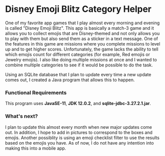 # Disney Emoji Blitz Category Helper
One of my favorite app games that I play almost every morning and evening is called "Disney Emoji Blitz".
This app is basically a match-3 game and it allows you to collect emojis that are Disney-themed and not only allows you to
play with them but also send them as a sticker in a text message. One of the features in this game are missions where
you complete missions to level up and to get higher scores. Unfortunately, the game lacks the ability to tell which emojis count
for different categories (for example, Red emojis or Jewelry emojis). I also like doing multiple missions at once and I wanted to 
combine multiple categories to see if it would be possible to do the task.

Using an SQLite database that I plan to update every time a new update comes out, I created a Java program that allows this to happen.

### Functional Requirements
This program uses **JavaSE-11**, **JDK 12.0.2**, and **sqlite-jdbc-3.27.2.1.jar**.

### What's next?
I plan to update this almost every month when new major updates come out. In addition, I hope to add in pictures to correspond
to the boxes and emojis. Another possiblity is using an emoji checklist filter to use the results based on the emojis you have.
As of now, I do not have any intention into making this into a mobile app.
